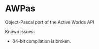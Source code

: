 # AWPas
Object-Pascal port of the Active Worlds API

Known issues:
  * 64-bit compilation is broken.
